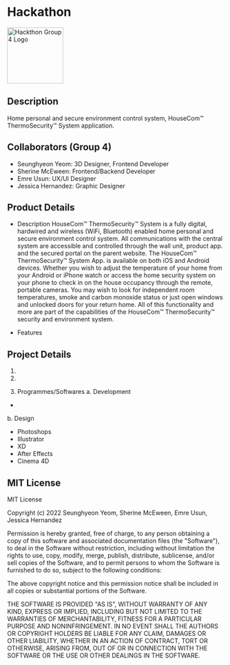 # Hackathon
<img src="" height="130" width="auto" alt="Hackthon Group 4 Logo">

## Description
Home personal and secure environment control system, HouseCom™ ThermoSecurity™ System application.

## Collaborators (Group 4)
- Seunghyeon Yeom: 3D Designer, Frontend Developer
- Sherine McEween: Frontend/Backend Developer
- Emre Usun: UX/UI Designer
- Jessica Hernandez: Graphic Designer

## Product Details
- Description
    HouseCom™ ThermoSecurity™ System is a fully digital, hardwired and wireless (WiFi, Bluetooth) enabled home personal and secure environment control system. All communications with the central system are accessible and controlled through the wall unit, product app. and the secured portal on the parent website. The HouseCom™ ThermoSecurity™ System App. is available on both iOS and Android devices. Whether you wish to adjust the temperature of your home from your Android or iPhone watch or access the home security system on your phone to check in on the house occupancy through the remote, portable cameras. You may wish to look for independent room temperatures, smoke and carbon monoxide status or just open windows and unlocked doors for your return home. All of this functionality and more are part of the capabilities of the HouseCom™ ThermoSecurity™ security and environment system.

- Features

## Project Details
1. 
2. 

3. Programmes/Softwares
a. Development
- 

b. Design
- Photoshops
- Illustrator
- XD
- After Effects
- Cinema 4D

## MIT License
MIT License

Copyright (c) 2022 Seunghyeon Yeom, Sherine McEween, Emre Usun, Jessica Hernandez

Permission is hereby granted, free of charge, to any person obtaining a copy
of this software and associated documentation files (the "Software"), to deal
in the Software without restriction, including without limitation the rights
to use, copy, modify, merge, publish, distribute, sublicense, and/or sell
copies of the Software, and to permit persons to whom the Software is
furnished to do so, subject to the following conditions:

The above copyright notice and this permission notice shall be included in all
copies or substantial portions of the Software.

THE SOFTWARE IS PROVIDED "AS IS", WITHOUT WARRANTY OF ANY KIND, EXPRESS OR
IMPLIED, INCLUDING BUT NOT LIMITED TO THE WARRANTIES OF MERCHANTABILITY,
FITNESS FOR A PARTICULAR PURPOSE AND NONINFRINGEMENT. IN NO EVENT SHALL THE
AUTHORS OR COPYRIGHT HOLDERS BE LIABLE FOR ANY CLAIM, DAMAGES OR OTHER
LIABILITY, WHETHER IN AN ACTION OF CONTRACT, TORT OR OTHERWISE, ARISING FROM,
OUT OF OR IN CONNECTION WITH THE SOFTWARE OR THE USE OR OTHER DEALINGS IN THE
SOFTWARE.